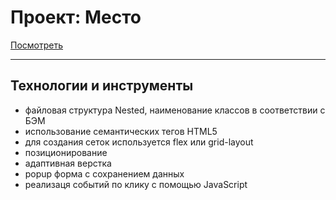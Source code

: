 # Проект: Место
[Посмотреть]()

---

## Технологии и инструменты
* файловая структура Nested, наименование классов в соответствии с БЭМ
* использование семантических тегов HTML5
* для создания сеток используется flex или grid-layout
* позиционирование
* адаптивная верстка
* popup форма с сохранением  данных
* реализаця  событий по клику с помощью JavaScript


